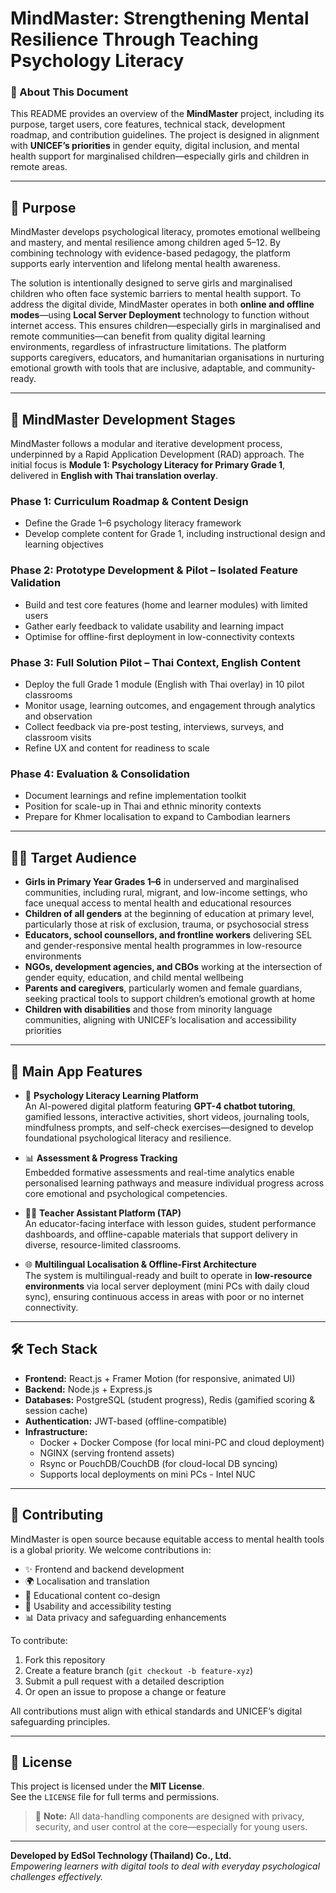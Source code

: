 # MindMaster: Strengthening Mental Resilience Through Teaching Psychology Literacy

### 📘 About This Document  
This README provides an overview of the **MindMaster** project, including its purpose, target users, core features, technical stack, development roadmap, and contribution guidelines. The project is designed in alignment with **UNICEF’s priorities** in gender equity, digital inclusion, and mental health support for marginalised children—especially girls and children in remote areas.

---

## 🌱 Purpose

MindMaster develops psychological literacy, promotes emotional wellbeing and mastery, and mental resilience among children aged 5–12. By combining technology with evidence-based pedagogy, the platform supports early intervention and lifelong mental health awareness.

The solution is intentionally designed to serve girls and marginalised children who often face systemic barriers to mental health support. To address the digital divide, MindMaster operates in both **online and offline modes**—using **Local Server Deployment** technology to function without internet access. This ensures children—especially girls in marginalised and remote communities—can benefit from quality digital learning environments, regardless of infrastructure limitations. The platform supports caregivers, educators, and humanitarian organisations in nurturing emotional growth with tools that are inclusive, adaptable, and community-ready.

---

## 🚧 MindMaster Development Stages

MindMaster follows a modular and iterative development process, underpinned by a Rapid Application Development (RAD) approach. The initial focus is **Module 1: Psychology Literacy for Primary Grade 1**, delivered in **English with Thai translation overlay**.

### Phase 1: Curriculum Roadmap & Content Design  
- Define the Grade 1–6 psychology literacy framework  
- Develop complete content for Grade 1, including instructional design and learning objectives

### Phase 2: Prototype Development & Pilot – Isolated Feature Validation  
- Build and test core features (home and learner modules) with limited users  
- Gather early feedback to validate usability and learning impact  
- Optimise for offline-first deployment in low-connectivity contexts

### Phase 3: Full Solution Pilot – Thai Context, English Content  
- Deploy the full Grade 1 module (English with Thai overlay) in 10 pilot classrooms  
- Monitor usage, learning outcomes, and engagement through analytics and observation  
- Collect feedback via pre-post testing, interviews, surveys, and classroom visits  
- Refine UX and content for readiness to scale

### Phase 4: Evaluation & Consolidation  
- Document learnings and refine implementation toolkit  
- Position for scale-up in Thai and ethnic minority contexts  
- Prepare for Khmer localisation to expand to Cambodian learners

---

## 👩‍🏫 Target Audience

- **Girls in Primary Year Grades 1–6** in underserved and marginalised communities, including rural, migrant, and low-income settings, who face unequal access to mental health and educational resources  
- **Children of all genders** at the beginning of education at primary level, particularly those at risk of exclusion, trauma, or psychosocial stress  
- **Educators, school counsellors, and frontline workers** delivering SEL and gender-responsive mental health programmes in low-resource environments  
- **NGOs, development agencies, and CBOs** working at the intersection of gender equity, education, and child mental wellbeing  
- **Parents and caregivers**, particularly women and female guardians, seeking practical tools to support children’s emotional growth at home  
- **Children with disabilities** and those from minority language communities, aligning with UNICEF’s localisation and accessibility priorities  

---

## 🎯 Main App Features

- 🧠 **Psychology Literacy Learning Platform**  
  An AI-powered digital platform featuring **GPT-4 chatbot tutoring**, gamified lessons, interactive activities, short videos, journaling tools, mindfulness prompts, and self-check exercises—designed to develop foundational psychological literacy and resilience.

- 📊 **Assessment & Progress Tracking**  
  Embedded formative assessments and real-time analytics enable personalised learning pathways and measure individual progress across core emotional and psychological competencies.

- 🧑‍🏫 **Teacher Assistant Platform (TAP)**  
  An educator-facing interface with lesson guides, student performance dashboards, and offline-capable materials that support delivery in diverse, resource-limited classrooms.

- 🌐 **Multilingual Localisation & Offline-First Architecture**  
  The system is multilingual-ready and built to operate in **low-resource environments** via local server deployment (mini PCs with daily cloud sync), ensuring continuous access in areas with poor or no internet connectivity.

---

## 🛠️ Tech Stack

- **Frontend:** React.js + Framer Motion (for responsive, animated UI)  
- **Backend:** Node.js + Express.js  
- **Databases:** PostgreSQL (student progress), Redis (gamified scoring & session cache)  
- **Authentication:** JWT-based (offline-compatible)  
- **Infrastructure:**  
  - Docker + Docker Compose (for local mini-PC and cloud deployment)  
  - NGINX (serving frontend assets)  
  - Rsync or PouchDB/CouchDB (for cloud-local DB syncing)  
  - Supports local deployments on mini PCs - Intel NUC  

---

## 🤝 Contributing

MindMaster is open source because equitable access to mental health tools is a global priority. We welcome contributions in:

- ✨ Frontend and backend development  
- 🌍 Localisation and translation  
- 📘 Educational content co-design  
- 🧪 Usability and accessibility testing  
- 📊 Data privacy and safeguarding enhancements  

To contribute:  
1. Fork this repository  
2. Create a feature branch (`git checkout -b feature-xyz`)  
3. Submit a pull request with a detailed description  
4. Or open an issue to propose a change or feature  

All contributions must align with ethical standards and UNICEF’s digital safeguarding principles.

---

## 📄 License

This project is licensed under the **MIT License**.  
See the `LICENSE` file for full terms and permissions.

> 🔐 **Note:** All data-handling components are designed with privacy, security, and user control at the core—especially for young users.

---

**Developed by EdSol Technology (Thailand) Co., Ltd.**  
*Empowering learners with digital tools to deal with everyday psychological challenges effectively.*
